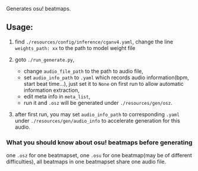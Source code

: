 Generates osu! beatmaps.
## Usage:
1. find `./resources/config/inference/cganv4.yaml`, change the line `weights_path: xx` to the path to model weight file
2. goto `./run_generate.py`,
   * change `audio_file_path` to the path to audio file,
   * set `audio_info_path` to `.yaml` which records audio information(bpm, start beat time...), just set it to `None` on first run to allow automatic information extraction,
   * edit meta info in `meta_list`,
   * run it and `.osz` will be generated under `./resources/gen/osz`.
   
3. after first run, you may set `audio_info_path` to corresponding `.yaml` under `./resources/gen/audio_info` to accelerate generation for this audio.
   
### What you should know about osu! beatmaps before generating
one `.osz` for one beatmapset, one `.osu` for one beatmap(may be of different difficulties),
all beatmaps in one beatmapset share one audio file.
